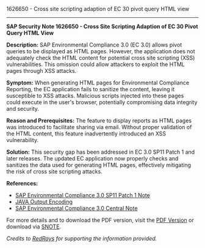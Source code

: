 1626650 - Cross site scripting adaption of EC 30 pivot query HTML view

---

**SAP Security Note 1626650 - Cross Site Scripting Adaption of EC 30 Pivot Query HTML View**

**Description:**
SAP Environmental Compliance 3.0 (EC 3.0) allows pivot queries to be displayed as HTML pages. However, the application does not adequately check the HTML content for potential cross site scripting (XSS) vulnerabilities. This omission could allow attackers to exploit the HTML pages through XSS attacks.

**Symptom:**
When generating HTML pages for Environmental Compliance Reporting, the EC application fails to sanitize the content, leaving it susceptible to XSS attacks. Malicious scripts injected into these pages could execute in the user's browser, potentially compromising data integrity and security.

**Reason and Prerequisites:**
The feature to display reports as HTML pages was introduced to facilitate sharing via email. Without proper validation of the HTML content, this feature inadvertently introduced an XSS vulnerability.

**Solution:**
This security gap has been addressed in EC 3.0 SP11 Patch 1 and later releases. The updated EC application now properly checks and sanitizes the data used for generating HTML pages, effectively mitigating the risk of cross site scripting attacks.

**References:**
- [SAP Environmental Compliance 3.0 SP11 Patch 1 Note](https://me.sap.com/notes/1667786)
- [JAVA Output Encoding](https://me.sap.com/notes/1590008)
- [SAP Environmental Compliance 3.0 Central Note](https://me.sap.com/notes/1139005)

For more details and to download the PDF version, visit the [PDF Version](https://userapps.support.sap.com/sap/support/sfm/notes/print/0001626650?language=en-US&token=DA284571DB3810A91E094A6750C48652) or download via [SNOTE](https://notesdownloads.sap.com/note/0040000017301702017).

*Credits to [RedRays](https://redrays.io) for supporting the information provided.*